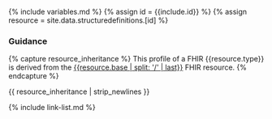 {% include variables.md %}
{% assign id = {{include.id}} %}
{% assign resource = site.data.structuredefinitions.[id] %}

### Guidance



{% capture resource_inheritance %}
This profile of a FHIR {{resource.type}} is derived from the [{{resource.base | split: '/' | last}}]({{resource.base}}) FHIR resource.
{% endcapture %}

{{ resource_inheritance | strip_newlines }}

{% include link-list.md %}
